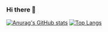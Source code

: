 ### Hi there 👋

<!--
**Bogdanchikov-Ilya/Bogdanchikov-Ilya** is a ✨ _special_ ✨ repository because its `README.md` (this file) appears on your GitHub profile.

Here are some ideas to get you started:

- 🔭 I’m currently working on ...
- 🌱 I’m currently learning ...
- 👯 I’m looking to collaborate on ...
- 🤔 I’m looking for help with ...
- 💬 Ask me about ...
- 📫 How to reach me: ...
- 😄 Pronouns: ...
- ⚡ Fun fact: ...
-->

[![Anurag's GitHub stats](https://github-readme-stats.vercel.app/api?username=Bogdanchikov-Ilya)](https://github.com/anuraghazra/github-readme-stats)
[![Top Langs](https://github-readme-stats.vercel.app/api/top-langs/?username=Bogdanchikov-Ilya)](https://github.com/anuraghazra/github-readme-stats)
